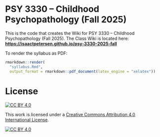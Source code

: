 # PSY 3330 – Childhood Psychopathology (Fall 2025)

This is the code that creates the Wiki for PSY 3330 – Childhood Psychopathology (Fall 2025).
The Class Wiki is located here: **https://isaactpetersen.github.io/psy-3330-2025-fall**

To render the syllabus as PDF:

```r
rmarkdown::render(
  "syllabus.Rmd",
  output_format = rmarkdown::pdf_document(latex_engine = "xelatex"))
```

# License

[![CC BY 4.0][cc-by-shield]][cc-by]

This work is licensed under a
[Creative Commons Attribution 4.0 International License][cc-by].

[![CC BY 4.0][cc-by-image]][cc-by]

[cc-by]: https://creativecommons.org/licenses/by/4.0/
[cc-by-image]: https://i.creativecommons.org/l/by/4.0/88x31.png
[cc-by-shield]: https://img.shields.io/badge/License-CC%20BY%204.0-lightgrey.svg
